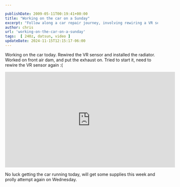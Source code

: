 ```yaml
---

publishDate: 2009-05-11T00:19:41+00:00
title: "Working on the car on a Sunday"
excerpt: "Follow along a car repair journey, involving rewiring a VR sensor, radiator installation, and troubleshooting start-up issues."
author: chris
url: 'working-on-the-car-on-a-sunday'
tags:  [ 240z, datsun, video ] 
updateDate: 2024-11-15T12:15:17-06:00
---
```


Working on the car today. Rewired the VR sensor and installed the radiator. Worked on front air dam, and put the exhaust on. Tried to start it, need to rewire the VR sensor again :( 

<iframe width="560" height="315" src="https://www.youtube.com/embed/OmxMfSX_EYk?si=oTu2jYAkXw9uVbYV" title="YouTube video player" frameborder="0" allow="accelerometer; autoplay; clipboard-write; encrypted-media; gyroscope; picture-in-picture; web-share" referrerpolicy="strict-origin-when-cross-origin" allowfullscreen></iframe>

No luck getting the car running today, will get some supplies this week and prolly attempt again on Wednesday.
